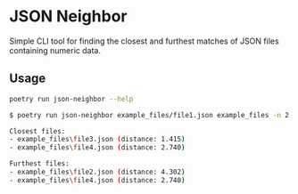 # JSON Neighbor

Simple CLI tool for finding the closest and furthest matches of JSON files containing numeric data.

## Usage

```sh
poetry run json-neighbor --help
```

```sh
$ poetry run json-neighbor example_files/file1.json example_files -n 2

Closest files:
- example_files\file3.json (distance: 1.415)
- example_files\file4.json (distance: 2.740)

Furthest files:
- example_files\file2.json (distance: 4.302)
- example_files\file4.json (distance: 2.740)
```
